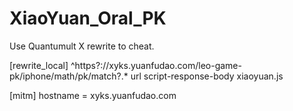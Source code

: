 # XiaoYuan_Oral_PK
Use Quantumult X rewrite to cheat.

[rewrite_local]
^https?:\/\/xyks\.yuanfudao\.com\/leo-game-pk\/iphone\/math\/pk\/match\?.* url script-response-body xiaoyuan.js

[mitm]
hostname = xyks.yuanfudao.com
